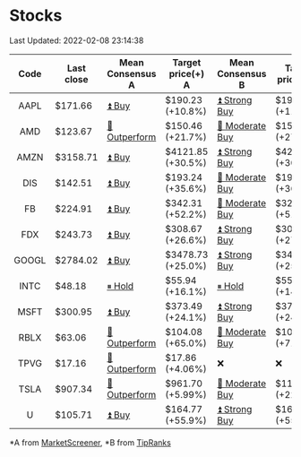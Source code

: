 # Stocks
Last Updated: 2022-02-08 23:14:38

|Code|Last close|Mean Consensus A|Target price(+) A|Mean Consensus B|Target price(+) B|
|:--:|-|-|-|-|-|
|AAPL|$171.66|[⏫ Buy](https://m.marketscreener.com/quote/stock/-4849/)|$190.23 (+10.8%)|[⏫ Strong Buy](https://www.tipranks.com/stocks/aapl/forecast)|$192.18 (+11.95%)|
|AMD|$123.67|[🔼 Outperform](https://m.marketscreener.com/quote/stock/-19475876/)|$150.46 (+21.7%)|[🔼 Moderate Buy](https://www.tipranks.com/stocks/amd/forecast)|$157.74 (+27.55%)|
|AMZN|$3158.71|[⏫ Buy](https://m.marketscreener.com/quote/stock/-12864605/)|$4121.85 (+30.5%)|[⏫ Strong Buy](https://www.tipranks.com/stocks/amzn/forecast)|$4201.17 (+30.93%)|
|DIS|$142.51|[⏫ Buy](https://m.marketscreener.com/quote/stock/-4842/)|$193.24 (+35.6%)|[🔼 Moderate Buy](https://www.tipranks.com/stocks/dis/forecast)|$194.50 (+36.59%)|
|FB|$224.91|[⏫ Buy](https://m.marketscreener.com/quote/stock/-10547141/)|$342.31 (+52.2%)|[🔼 Moderate Buy](https://www.tipranks.com/stocks/fb/forecast)|$328.88 (+51.39%)|
|FDX|$243.73|[⏫ Buy](https://m.marketscreener.com/quote/stock/-12585/)|$308.67 (+26.6%)|[⏫ Strong Buy](https://www.tipranks.com/stocks/fdx/forecast)|$309.71 (+27.07%)|
|GOOGL|$2784.02|[⏫ Buy](https://m.marketscreener.com/quote/stock/-24203373/)|$3478.73 (+25.0%)|[⏫ Strong Buy](https://www.tipranks.com/stocks/googl/forecast)|$3498.71 (+25.67%)|
|INTC|$48.18|[⏸ Hold](https://m.marketscreener.com/quote/stock/-4829/)|$55.94 (+16.1%)|[⏸ Hold](https://www.tipranks.com/stocks/intc/forecast)|$55.11 (+14.38%)|
|MSFT|$300.95|[⏫ Buy](https://m.marketscreener.com/quote/stock/-4835/)|$373.49 (+24.1%)|[⏫ Strong Buy](https://www.tipranks.com/stocks/msft/forecast)|$375.69 (+24.47%)|
|RBLX|$63.06|[🔼 Outperform](https://m.marketscreener.com/quote/stock/-117793644/)|$104.08 (+65.0%)|[🔼 Moderate Buy](https://www.tipranks.com/stocks/rblx/forecast)|$108.33 (+71.79%)|
|TPVG|$17.16|[🔼 Outperform](https://m.marketscreener.com/quote/stock/-15933327/)|$17.86 (+4.06%)|❌|❌|
|TSLA|$907.34|[🔼 Outperform](https://m.marketscreener.com/quote/stock/-6344549/)|$961.70 (+5.99%)|[🔼 Moderate Buy](https://www.tipranks.com/stocks/tsla/forecast)|$1112.78 (+22.64%)|
|U|$105.71|[⏫ Buy](https://m.marketscreener.com/quote/stock/-112492634/)|$164.77 (+55.9%)|[⏫ Strong Buy](https://www.tipranks.com/stocks/u/forecast)|$165.90 (+55.79%)|


*A from [MarketScreener](https://www.marketscreener.com), *B from [TipRanks](https://www.tipranks.com)
